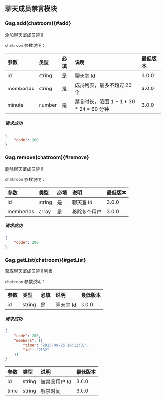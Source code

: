 ## 聊天成员禁言模块

### Gag.add(chatroom){#add}

添加聊天室成员禁言

`chatroom` 参数说明：

| 参数   	 |	类型		| 必填	| 说明 							|最低版本		|
| :----------|:--------	|:-----	|:------------------------------|:-------- |
|	id		 |	string	|	是 	| 聊天室 Id				| 3.0.0 |
|	memberIds|	string	|	是 	| 成员列表，最多不超过 20 个				| 3.0.0 |
|	minute |	number	|	是 	| 禁言时长，范围 1 - 1 * 30 * 24 * 60 分钟| 3.0.0 |

##### 请求成功

```json
{
    "code": 200
}
```

### Gag.remove(chatroom){#remove}

删除聊天室成员禁言

`chatroom` 参数说明：

| 参数   	 |	类型		| 必填	| 说明 							|最低版本		|
| :----------|:--------	|:-----	|:------------------------------|:-------- |
|	id		 |	string	|	是 	| 聊天室 Id				| 3.0.0 |
|	memberIds|	array	|	是 	| 移除多个用户 | 3.0.0 |

##### 请求成功

```json
{
    "code": 200
}
```
### Gag.getList(chatroom){#getList}

获取聊天室成员禁言列表

`chatroom` 参数说明：

| 参数   	 |	类型		| 必填	| 说明 							|最低版本		|
| :----------|:--------	|:-----	|:------------------------------|:-------- |
|	id		 |	string	|	是 	| 聊天室 Id						| 3.0.0 |

##### 请求成功

```json
{
	"code": 200,
	"members": [{
		"time": "2015-09-25 16:12:38",
		"id": "2582"
	}]
}
```
| 参数   	 |	类型		| 说明 							|最低版本		|
| :----------|:--------	|:------------------------------|:-------- |
|	id 		 |	string	| 被禁言用户 Id				| 3.0.0|
|	time	 |	string	| 解禁时间						| 3.0.0 |
 

